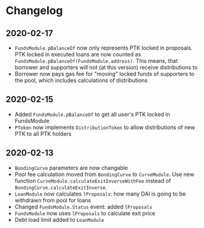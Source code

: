 # Changelog

## 2020-02-17
* `FundsModule.pBalanceOf` now only represents PTK locked in proposals. PTK locked in executed loans are now counted as `FundsModule.pBalanceOf(FundsModule.address)`. This means, that borrower and supporters will not (at this version) receive distributions to 
* Borrower now pays gas fee for "moving" locked funds of supporters to the pool, which includes calculations of distributions

## 2020-02-15
* Added `FundsModule.pBalanceOf` to get all user's PTK locked in FundsModule
* `PToken` now implements `DistributionToken` to allow distributions of new PTK to all PTK holders

## 2020-02-13
* `BondingCurve` parameters are now changable
* Pool fee calculation moved from `BondingCurve` to `CurveModule`. Use new function `CurveModule.calculateExitInverseWithFee` instead of `BondingCurve.calculateExitInverse`.
* `LoanModule` now calculates `lProposals`: how many DAI is going to be withdrawn from pool for loans
* Changed `FundsModule.Status` event: added `lProposals`
* `FundsModule` now uses `lProposals` to calculate exit price
* Debt load limit added to `LoanModule`
